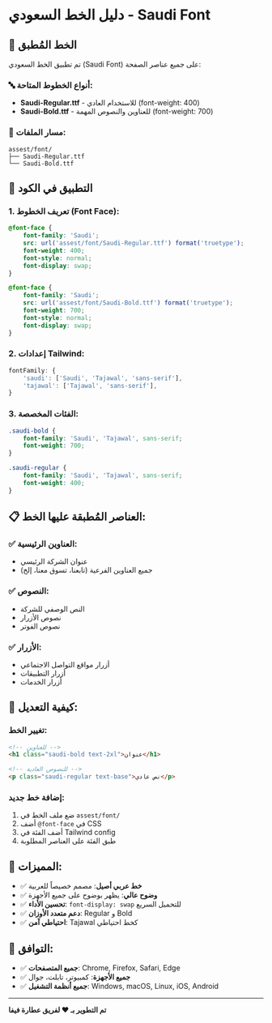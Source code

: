 # دليل الخط السعودي - Saudi Font

## 📝 الخط المُطبق

تم تطبيق الخط السعودي (Saudi Font) على جميع عناصر الصفحة:

### 🔤 أنواع الخطوط المتاحة:
- **Saudi-Regular.ttf** - للاستخدام العادي (font-weight: 400)
- **Saudi-Bold.ttf** - للعناوين والنصوص المهمة (font-weight: 700)

### 📁 مسار الملفات:
```
assest/font/
├── Saudi-Regular.ttf
└── Saudi-Bold.ttf
```

## 🎨 التطبيق في الكود

### 1. تعريف الخطوط (Font Face):
```css
@font-face {
    font-family: 'Saudi';
    src: url('assest/font/Saudi-Regular.ttf') format('truetype');
    font-weight: 400;
    font-style: normal;
    font-display: swap;
}

@font-face {
    font-family: 'Saudi';
    src: url('assest/font/Saudi-Bold.ttf') format('truetype');
    font-weight: 700;
    font-style: normal;
    font-display: swap;
}
```

### 2. إعدادات Tailwind:
```javascript
fontFamily: {
    'saudi': ['Saudi', 'Tajawal', 'sans-serif'],
    'tajawal': ['Tajawal', 'sans-serif'],
}
```

### 3. الفئات المخصصة:
```css
.saudi-bold {
    font-family: 'Saudi', 'Tajawal', sans-serif;
    font-weight: 700;
}

.saudi-regular {
    font-family: 'Saudi', 'Tajawal', sans-serif;
    font-weight: 400;
}
```

## 📋 العناصر المُطبقة عليها الخط:

### ✅ العناوين الرئيسية:
- عنوان الشركة الرئيسي
- جميع العناوين الفرعية (تابعنا، تسوق معنا، إلخ)

### ✅ النصوص:
- النص الوصفي للشركة
- نصوص الأزرار
- نصوص الفوتر

### ✅ الأزرار:
- أزرار مواقع التواصل الاجتماعي
- أزرار التطبيقات
- أزرار الخدمات

## 🔧 كيفية التعديل:

### تغيير الخط:
```html
<!-- للعناوين -->
<h1 class="saudi-bold text-2xl">عنوان</h1>

<!-- للنصوص العادية -->
<p class="saudi-regular text-base">نص عادي</p>
```

### إضافة خط جديد:
1. ضع ملف الخط في `assest/font/`
2. أضف `@font-face` في CSS
3. أضف الفئة في Tailwind config
4. طبق الفئة على العناصر المطلوبة

## 🎯 المميزات:

- ✅ **خط عربي أصيل**: مصمم خصيصاً للعربية
- ✅ **وضوح عالي**: يظهر بوضوح على جميع الأجهزة
- ✅ **تحسين الأداء**: `font-display: swap` للتحميل السريع
- ✅ **دعم متعدد الأوزان**: Regular و Bold
- ✅ **احتياطي آمن**: Tajawal كخط احتياطي

## 📱 التوافق:

- ✅ **جميع المتصفحات**: Chrome, Firefox, Safari, Edge
- ✅ **جميع الأجهزة**: كمبيوتر، تابلت، جوال
- ✅ **جميع أنظمة التشغيل**: Windows, macOS, Linux, iOS, Android

---

**تم التطوير بـ ❤️ لفريق عطارة فيفا**
